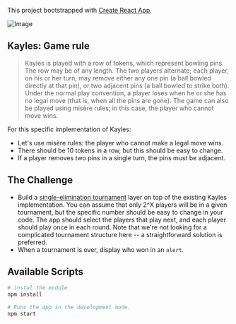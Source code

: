 This project bootstrapped with [Create React App](https://github.com/facebook/create-react-app).

![Image](https://i.imgur.com/IHHWxOq.png)

## Kayles: Game rule

> Kayles is played with a row of tokens, which represent bowling pins. The row may be of any length. The two players alternate; each player, on his or her turn, may remove either any one pin (a ball bowled directly at that pin), or two adjacent pins (a ball bowled to strike both). Under the normal play convention, a player loses when he or she has no legal move (that is, when all the pins are gone). The game can also be played using misère rules; in this case, the player who cannot move wins.

For this specific implementation of Kayles:
- Let's use misère rules: the player who cannot make a legal move wins.
- There should be 10 tokens in a row, but this should be easy to change.
- If a player removes two pins in a single turn, the pins must be adjacent.


## The Challenge

* Build a [single-elimination tournament](https://en.wikipedia.org/wiki/Single-elimination_tournament) layer on top of the existing Kayles implementation. You can assume that only 2^X players will be in a given tournament, but the specific number should be easy to change in your code. The app should select the players that play next, and each player should play once in each round. Note that we're not looking for a complicated tournament structure here -- a straightforward solution is preferred.
* When a tournament is over, display who won in an `alert`.


## Available Scripts
``` bash
# instal the module
npm install

# Runs the app in the development mode.
npm start

```